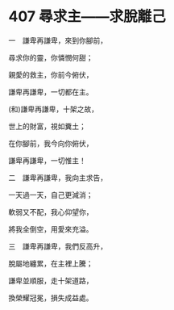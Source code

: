 # 407 尋求主——求脫離己

一　謙卑再謙卑，來到你腳前，

尋求你的靈，你憐憫何甜；

親愛的救主，你前今俯伏，

謙卑再謙卑，一切都在主。

(和)謙卑再謙卑，十架之故，

世上的財富，視如糞土；

在你腳前，我今向你俯伏，

謙卑再謙卑，一切惟主！

二　謙卑再謙卑，我向主求告，

一天過一天，自己更減消；

軟弱又不配，我心仰望你，

將我全倒空，用愛來充溢。

三　謙卑再謙卑，我們反高升，

脫屬地纏累，在主裡上騰；

謙卑並順服，走十架道路，

換榮耀冠冕，損失成益處。

